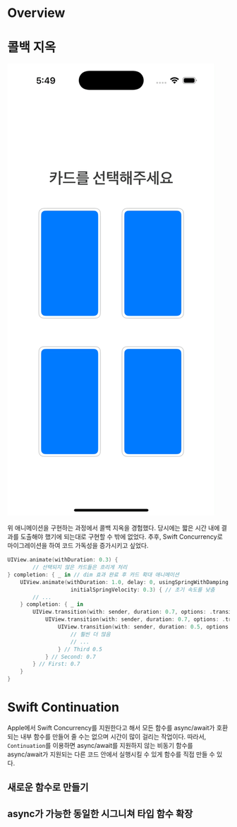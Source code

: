 # Overview



# 콜백 지옥

![asyncAnimation.gif](asyncAnimation.gif)

위 애니메이션을 구현하는 과정에서 콜백 지옥을 경험했다. 당시에는 짧은 시간 내에 결과를 도출해야 했기에 되는대로 구현할 수 밖에 없었다. 추후, Swift Concurrency로 마이그레이션을 하여 코드 가독성을 증가시키고 싶었다.

```swift
UIView.animate(withDuration: 0.3) {
        // 선택되지 않은 카드들은 흐리게 처리
} completion: { _ in // dim 효과 완료 후 카드 확대 애니메이션
    UIView.animate(withDuration: 1.0, delay: 0, usingSpringWithDamping: 0.7, // 스프링 효과를 더 부드럽게
                    initialSpringVelocity: 0.3) { // 초기 속도를 낮춤
        // ...
    } completion: { _ in
        UIView.transition(with: sender, duration: 0.7, options: .transitionFlipFromRight, animations: nil) { _ in
            UIView.transition(with: sender, duration: 0.7, options: .transitionFlipFromRight, animations: nil) { _ in
                UIView.transition(with: sender, duration: 0.5, options: .transitionFlipFromRight, animations: nil) { _ in
                    // 훨씬 더 많음
                    // ...
                } // Third 0.5
            } // Second: 0.7
        } // First: 0.7
    }
}
```

# Swift Continuation
Apple에서 Swift Concurrency를 지원한다고 해서 모든 함수를 async/await가 호환되는 내부 함수를 만들어 줄 수는 없으며 시간이 많이 걸리는 작업이다. 따라서, `Continuation`를 이용하면 async/await를 지원하지 않는 비동기 함수를 async/await가 지원되는 다른 코드 안에서 실행시킬 수 있게 함수를 직접 만들 수 있다. 

## 새로운 함수로 만들기



## async가 가능한 동일한 시그니쳐 타입 함수 확장
